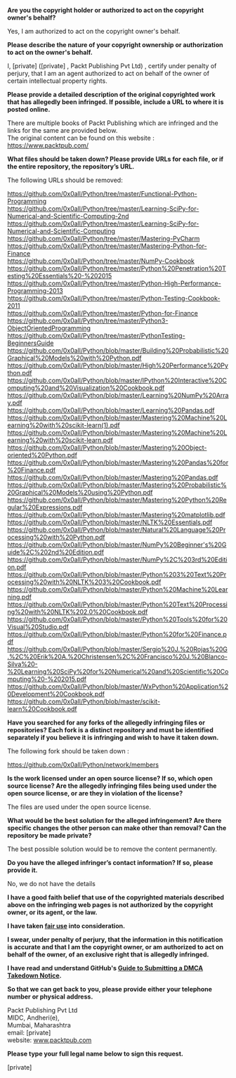 **Are you the copyright holder or authorized to act on the copyright owner's behalf?**

Yes, I am authorized to act on the copyright owner's behalf.

**Please describe the nature of your copyright ownership or authorization to act on the owner's behalf.**

I, [private] ([private] , Packt Publishing Pvt Ltd) , certify under penalty of perjury, that I am an agent authorized to act on behalf of the owner of certain intellectual property rights.

**Please provide a detailed description of the original copyrighted work that has allegedly been infringed. If possible, include a URL to where it is posted online.**

There are multiple books of Packt Publishing which are infringed and the links for the same are provided below.  
The original content can be found on this website :  
https://www.packtpub.com/

**What files should be taken down? Please provide URLs for each file, or if the entire repository, the repository’s URL.**

The following URLs should be removed:  

https://github.com/0x0all/Python/tree/master/Functional-Python-Programming  
https://github.com/0x0all/Python/tree/master/Learning-SciPy-for-Numerical-and-Scientific-Computing-2nd  
https://github.com/0x0all/Python/tree/master/Learning-SciPy-for-Numerical-and-Scientific-Computing  
https://github.com/0x0all/Python/tree/master/Mastering-PyCharm  
https://github.com/0x0all/Python/tree/master/Mastering-Python-for-Finance  
https://github.com/0x0all/Python/tree/master/NumPy-Cookbook  
https://github.com/0x0all/Python/tree/master/Python%20Penetration%20Testing%20Essentials%20-%202015  
https://github.com/0x0all/Python/tree/master/Python-High-Performance-Programming-2013  
https://github.com/0x0all/Python/tree/master/Python-Testing-Cookbook-2011  
https://github.com/0x0all/Python/tree/master/Python-for-Finance  
https://github.com/0x0all/Python/tree/master/Python3-ObjectOrientedProgramming  
https://github.com/0x0all/Python/tree/master/PythonTesting-BeginnersGuide  
https://github.com/0x0all/Python/blob/master/Building%20Probabilistic%20Graphical%20Models%20with%20Python.pdf  
https://github.com/0x0all/Python/blob/master/High%20Performance%20Python.pdf  
https://github.com/0x0all/Python/blob/master/IPython%20Interactive%20Computing%20and%20Visualization%20Cookbook.pdf  
https://github.com/0x0all/Python/blob/master/Learning%20NumPy%20Array.pdf  
https://github.com/0x0all/Python/blob/master/Learning%20Pandas.pdf  
https://github.com/0x0all/Python/blob/master/Mastering%20Machine%20Learning%20with%20scikit-learn(1).pdf  
https://github.com/0x0all/Python/blob/master/Mastering%20Machine%20Learning%20with%20scikit-learn.pdf  
https://github.com/0x0all/Python/blob/master/Mastering%20Object-oriented%20Python.pdf  
https://github.com/0x0all/Python/blob/master/Mastering%20Pandas%20for%20Finance.pdf  
https://github.com/0x0all/Python/blob/master/Mastering%20Pandas.pdf  
https://github.com/0x0all/Python/blob/master/Mastering%20Probabilistic%20Graphical%20Models%20using%20Python.pdf  
https://github.com/0x0all/Python/blob/master/Mastering%20Python%20Regular%20Expressions.pdf  
https://github.com/0x0all/Python/blob/master/Mastering%20matplotlib.pdf  
https://github.com/0x0all/Python/blob/master/NLTK%20Essentials.pdf  
https://github.com/0x0all/Python/blob/master/Natural%20Language%20Processing%20with%20Python.pdf  
https://github.com/0x0all/Python/blob/master/NumPy%20Beginner's%20Guide%2C%202nd%20Edition.pdf  
https://github.com/0x0all/Python/blob/master/NumPy%2C%203rd%20Edition.pdf  
https://github.com/0x0all/Python/blob/master/Python%203%20Text%20Processing%20with%20NLTK%203%20Cookbook.pdf  
https://github.com/0x0all/Python/blob/master/Python%20Machine%20Learning.pdf  
https://github.com/0x0all/Python/blob/master/Python%20Text%20Processing%20with%20NLTK%202.0%20Cookbook.pdf  
https://github.com/0x0all/Python/blob/master/Python%20Tools%20for%20Visual%20Studio.pdf  
https://github.com/0x0all/Python/blob/master/Python%20for%20Finance.pdf  
https://github.com/0x0all/Python/blob/master/Sergio%20J.%20Rojas%20G.%2C%20Erik%20A.%20Christensen%2C%20Francisco%20J.%20Blanco-Silva%20-%20Learning%20SciPy%20for%20Numerical%20and%20Scientific%20Computing%20-%202015.pdf  
https://github.com/0x0all/Python/blob/master/WxPython%20Application%20Development%20Cookbook.pdf  
https://github.com/0x0all/Python/blob/master/scikit-learn%20Cookbook.pdf  

**Have you searched for any forks of the allegedly infringing files or repositories? Each fork is a distinct repository and must be identified separately if you believe it is infringing and wish to have it taken down.**

The following fork should be taken down :  

https://github.com/0x0all/Python/network/members

**Is the work licensed under an open source license? If so, which open source license? Are the allegedly infringing files being used under the open source license, or are they in violation of the license?**

The files are used under the open source license.

**What would be the best solution for the alleged infringement? Are there specific changes the other person can make other than removal? Can the repository be made private?**

The best possible solution would be to remove the content permanently.

**Do you have the alleged infringer’s contact information? If so, please provide it.**

No, we do not have the details

**I have a good faith belief that use of the copyrighted materials described above on the infringing web pages is not authorized by the copyright owner, or its agent, or the law.**

**I have taken <a href="https://www.lumendatabase.org/topics/22">fair use</a> into consideration.**

**I swear, under penalty of perjury, that the information in this notification is accurate and that I am the copyright owner, or am authorized to act on behalf of the owner, of an exclusive right that is allegedly infringed.**

**I have read and understand GitHub's <a href="https://help.github.com/articles/guide-to-submitting-a-dmca-takedown-notice/">Guide to Submitting a DMCA Takedown Notice</a>.**

**So that we can get back to you, please provide either your telephone number or physical address.**

Packt Publishing Pvt Ltd   
MIDC, Andheri(e),  
Mumbai, Maharashtra  
email: [private]  
website: www.packtpub.com  

**Please type your full legal name below to sign this request.**

[private]
